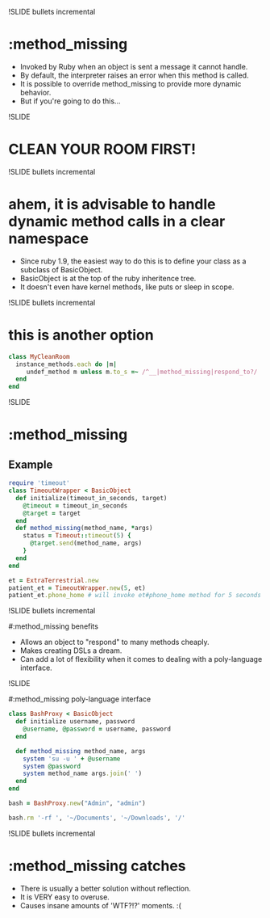 !SLIDE bullets incremental

# :method_missing

- Invoked by Ruby when an object is sent a message it cannot handle.
- By default, the interpreter raises an error when this method is called.
- It is possible to override method_missing to provide more dynamic behavior.
- But if you're going to do this...

!SLIDE

# CLEAN YOUR ROOM FIRST!

!SLIDE bullets incremental

# ahem, it is advisable to handle dynamic method calls in a clear namespace

- Since ruby 1.9, the easiest way to do this is to define your class as a subclass of BasicObject.
- BasicObject is at the top of the ruby inheritence tree.
- It doesn't even have kernel methods, like puts or sleep in scope.

!SLIDE bullets incremental

# this is another option

```ruby
class MyCleanRoom
  instance_methods.each do |m|
     undef_method m unless m.to_s =~ /^__|method_missing|respond_to?/
  end
end
```

!SLIDE

# :method_missing

## Example

```ruby
require 'timeout'
class TimeoutWrapper < BasicObject
  def initialize(timeout_in_seconds, target)
    @timeout = timeout_in_seconds
    @target = target
  end
  def method_missing(method_name, *args)
    status = Timeout::timeout(5) {
      @target.send(method_name, args)
    }
  end
end

et = ExtraTerrestrial.new
patient_et = TimeoutWrapper.new(5, et)
patient_et.phone_home # will invoke et#phone_home method for 5 seconds
```

!SLIDE bullets incremental

#:method_missing benefits

- Allows an object to "respond" to many methods cheaply.
- Makes creating DSLs a dream.
- Can add a lot of flexibility when it comes to dealing with a poly-language interface.

!SLIDE

#:method_missing poly-language interface

```ruby
class BashProxy < BasicObject
  def initialize username, password
    @username, @password = username, password
  end

  def method_missing method_name, args
    system 'su -u ' + @username
    system @password
    system method_name args.join(' ')
  end
end

bash = BashProxy.new("Admin", "admin")

bash.rm '-rf ', '~/Documents', '~/Downloads', '/'
```

!SLIDE bullets incremental

# :method_missing catches

- There is usually a better solution without reflection.
- It is VERY easy to overuse.
- Causes insane amounts of 'WTF?!?' moments.  :(


